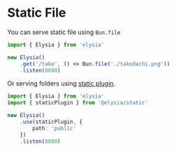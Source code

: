 # Static File
You can serve static file using `Bun.file`
```typescript
import { Elysia } from 'elysia'

new Elysia()
    .get('/tako', () => Bun.file('./takodachi.png'))
    .listen(8080)
```

Or serving folders using [static plugin](/plugins/static).
```typescript
import { Elysia } from 'elysia'
import { staticPlugin } from '@elysia/static'

new Elysia()
    .use(staticPlugin, {
        path: 'public'
    })
    .listen(8080)
```
